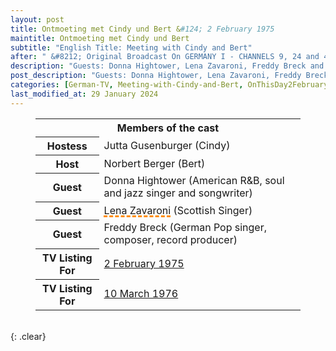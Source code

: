 ```yaml
---
layout: post
title: Ontmoeting met Cindy und Bert &#124; 2 February 1975
maintitle: Ontmoeting met Cindy und Bert
subtitle: "English Title: Meeting with Cindy and Bert"
after: " &#8212; Original Broadcast On GERMANY I - CHANNELS 9, 24 and 41<br />10 March 1976 &#8212; Repeat Broadcast  On GERMANY I - CHANNELS 9, 24 and First Time Broadcast 11, 46"
description: "Guests: Donna Hightower, Lena Zavaroni, Freddy Breck and Anderen."
post_description: "Guests: Donna Hightower, Lena Zavaroni, Freddy Breck and Anderen."
categories: [German-TV, Meeting-with-Cindy-and-Bert, OnThisDay2February, OnThisDay10March, Year-1975]
last_modified_at: 29 January 2024
---
```


<figure class="fig3">
<table>
<tr id="infobox1"><th colspan="2">Members of the cast</th></tr>
<tr><th>Hostess</th><td>Jutta Gusenburger (Cindy)</td></tr>
<tr><th>Host</th><td>Norbert Berger (Bert)</td></tr>
<tr><th>Guest</th><td>Donna Hightower (American R&B, soul and jazz singer and songwriter)</td></tr>
<tr><th>Guest</th><td><span style="text-decoration: underline dashed darkorange 3px;">Lena Zavaroni</span> (Scottish Singer)</td></tr>
<tr><th>Guest</th><td>Freddy Breck (German Pop singer, composer, record producer)</td></tr>
<tr><th>TV Listing For</th><td><a href="/1975-02-01-limburgs-dagblads/">2 February 1975</a></td></tr>
<tr><th>TV Listing For</th><td><a href="/1976-03-10-limburgs-dagblads/">10 March 1976</a></td></tr>
</table>
</figure>

<br />{: .clear}

